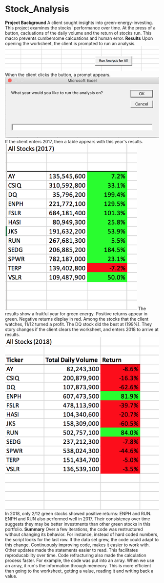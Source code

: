 # Stock_Analysis
**Project Background**
A client sought insights into green-energy-investing. This project examines the stocks' performance over time. At the press of a button, cacluations of the daily volume and the return of stocks run. This macro prevents cumbersome calcuations and human error.
**Results**
Upon opening the worksheet, the client is prompted to run an analysis.
![Run%20Analysis%20Image](https://github.com/dagibbins186/Stock_Analysis/blob/main/Resources/Run%20Analysis%20Image.png)
When the client clicks the button, a prompt appears.
![Prompt](https://github.com/dagibbins186/Stock_Analysis/blob/main/Resources/Prompt.png)
If the client enters 2017, then a table appears with this year's results.
![2017_Analysis_Results](https://github.com/dagibbins186/Stock_Analysis/blob/main/Resources/2017_Analysis_Results.png)
The results show a fruitful year for green energy. Positive returns appear in green. Negative returns display in red. Among the stocks that the client watches, 11/12 turned a profit. The DQ stock did the best at (199%). They story changes if the client clears the worksheet, and enters 2018 to arrive at results.
![2018_Analysis_Results](https://github.com/dagibbins186/Stock_Analysis/blob/main/Resources/2018_Analysis_Results.png) In 2018, only 2/12 green stocks showed positive returns: ENPH and RUN. ENPH and RUN also performed well in 2017. Their consistency over time suggests they may be better investments than other green stocks in this portfolio. 
**Summary**
Over a few iterations, the code was restructured without changing its behavior. For instance, instead of hard coded numbers, the script looks for the last row. If the data set grew, the code could adapt to this change. Continuously improving code, makes it easier to work with. Other updates made the statements easier to read. This facilitates reproducability over time. Code refracturing also made the calculation process faster. For example, the code was put into an array. When we use an array, it run's the information through memeory. This is more efficient than going to the worksheet, getting a value, reading it and writing back a value.
